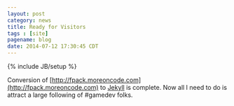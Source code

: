 ```yaml
---
layout: post
category: news
title: Ready for Visitors
tags : [site]
pagename: blog
date: 2014-07-12 17:30:45 CDT
---
```

{% include JB/setup %}

Conversion of [http://fpack.moreoncode.com](http://fpack.moreoncode.com) to [Jekyll](http://jekyllrb.com/) is complete. Now all I need to do is 
attract a large following of #gamedev folks.